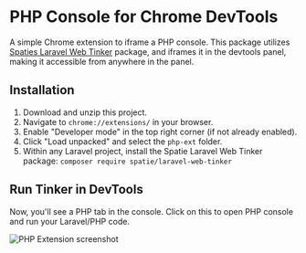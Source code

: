 # PHP Console for Chrome DevTools

A simple Chrome extension to iframe a PHP console. This package utilizes [Spaties Laravel Web Tinker](https://github.com/spatie/laravel-web-tinker) package, and iframes it in the devtools panel, making it accessible from anywhere in the panel.

## Installation

1. Download and unzip this project.
2. Navigate to `chrome://extensions/` in your browser.
3. Enable "Developer mode" in the top right corner (if not already enabled).
4. Click "Load unpacked" and select the `php-ext` folder.
5. Within any Laravel project, install the Spatie Laravel Web Tinker package: `composer require spatie/laravel-web-tinker`

## Run Tinker in DevTools

Now, you'll see a PHP tab in the console. Click on this to open PHP console and run your Laravel/PHP code.

![PHP Extension screenshot](https://cdn.devdojo.com/images/january2025/php-ext.png)